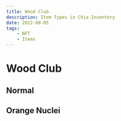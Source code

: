 ```yaml
---
title: Wood Club
description: Item Types in Chia Inventory
date: 2022-08-05
tags:
    - NFT
    - Items
---
```


# Wood Club
## Normal

## Orange Nuclei


